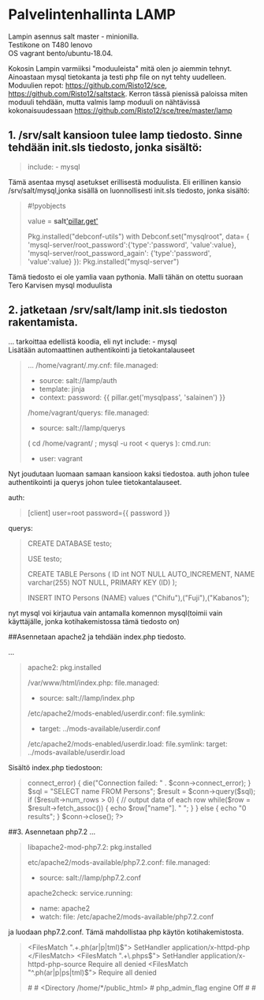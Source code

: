 # Palvelintenhallinta LAMP
Lampin asennus salt master - minionilla.<br> 
Testikone on T480 lenovo <br>
OS vagrant bento/ubuntu-18.04.<br>

Kokosin Lampin varmiiksi "moduuleista" mitä olen jo aiemmin tehnyt. Ainoastaan mysql
tietokanta ja testi php file on nyt tehty uudelleen.
Moduulien repot: https://github.com/Risto12/sce, https://github.com/Risto12/saltstack.
Kerron tässä pienissä paloissa miten moduuli tehdään, mutta valmis lamp moduuli on nähtävissä kokonaisuudessaan https://github.com/Risto12/sce/tree/master/lamp

## 1. /srv/salt kansioon tulee lamp tiedosto. Sinne tehdään init.sls tiedosto, jonka sisältö:

> include:
>     - mysql <br>

Tämä asentaa mysql asetukset erillisestä moduulista. Eli erillinen kansio /srv/salt/mysql,jonka sisällä on luonnollisesti init.sls tiedosto, jonka sisältö:

>\#!pyobjects
>
>value = __salt__['pillar.get']('mysqlpass', 'salainen')
>
>Pkg.installed("debconf-utils")
>with Debconf.set("mysqlroot", data=
> {
> 'mysql-server/root_password':{'type':'password', 'value':value},
> 'mysql-server/root_password_again': {'type':'password', 'value':value}
> }):
> Pkg.installed("mysql-server")<br>

Tämä tiedosto ei ole yamlia vaan pythonia. Malli tähän on otettu suoraan Tero Karvisen mysql moduulista

## 2. jatketaan /srv/salt/lamp init.sls tiedoston rakentamista. 
  ... tarkoittaa edellistä koodia, eli nyt include: - mysql<br>
  Lisätään automaattinen authentikointi ja tietokantalauseet 
  
  
> ...
> /home/vagrant/.my.cnf:
>  file.managed:
>    - source: salt://lamp/auth
>    - template: jinja
>    - context:
>       password: {{ pillar.get('mysqlpass', 'salainen') }}
>
>/home/vagrant/querys:
>  file.managed:
>    - source: salt://lamp/querys
>
>( cd /home/vagrant/ ; mysql -u root < querys ):
>   cmd.run:
>- user: vagrant

Nyt joudutaan luomaan samaan kansioon kaksi tiedostoa. auth johon tulee authentikointi ja querys johon tulee tietokantalauseet.

auth:

>[client]
>user=root
>password={{ password }}

querys:

>CREATE DATABASE testo;
>
>USE testo;
>
>CREATE TABLE Persons (
>    ID int NOT NULL AUTO_INCREMENT,
>    NAME varchar(255) NOT NULL,
>    PRIMARY KEY (ID)
>); 
>
>INSERT INTO Persons (NAME) values ("Chifu"),("Fuji"),("Kabanos");<br>

nyt mysql voi kirjautua vain antamalla komennon mysql(toimii vain käyttäjälle, jonka kotihakemistossa tämä tiedosto on)

##Asennetaan apache2 ja tehdään index.php tiedosto.

...
>apache2:
>  pkg.installed
>
>/var/www/html/index.php:
> file.managed:
>   - source: salt://lamp/index.php
>
>/etc/apache2/mods-enabled/userdir.conf:
> file.symlink:
>   - target: ../mods-available/userdir.conf
>
>/etc/apache2/mods-enabled/userdir.load:
> file.symlink:
> target: ../mods-available/userdir.load<br>

Sisältö index.php tiedostoon:
><?php
>$servername = "localhost";
>$username = "root";
>$dbname = "testo";
>$password = "salainen";
>$conn = new mysqli($servername, $username, $password, $dbname);
>// Check connection
>if ($conn->connect_error) {
>    die("Connection failed: " . $conn->connect_error);
>}
>$sql = "SELECT name FROM Persons";
>$result = $conn->query($sql);
>if ($result->num_rows > 0) {
>    // output data of each row
>    while($row = $result->fetch_assoc()) {
>        echo $row["name"]. "   ";
>    }
>} else {
>    echo "0 results";
>}
>$conn->close();
>?>

 
##3. Asennetaan php7.2
...
>libapache2-mod-php7.2:
>pkg.installed
>
>etc/apache2/mods-available/php7.2.conf:
> file.managed:
>   - source: salt://lamp/php7.2.conf
>
>apache2check:
> service.running:
>   - name: apache2
>   - watch:
> file: /etc/apache2/mods-available/php7.2.conf

ja luodaan php7.2.conf. Tämä mahdollistaa php käytön kotihakemistosta.

><FilesMatch ".+\.ph(ar|p|tml)$">
>    SetHandler application/x-httpd-php
></FilesMatch>
><FilesMatch ".+\.phps$">
>    SetHandler application/x-httpd-php-source
>    Require all denied
></FilesMatch>
><FilesMatch "^\.ph(ar|p|ps|tml)$">
>    Require all denied
></FilesMatch>
>
> \#<IfModule mod_userdir.c>
> \#    <Directory /home/*/public_html>
> \#        php_admin_flag engine Off
> \#    </Directory>
> \#</IfModule>



